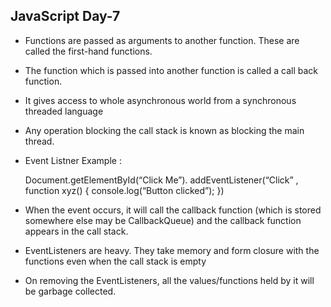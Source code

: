 ## JavaScript Day-7

- Functions are passed as arguments to another function. These are called the first-hand functions.
- The function which is passed into another function is called a call back function.
- It gives access to whole asynchronous world from a synchronous threaded language
- Any operation blocking the call stack is known as blocking the main thread.

- Event Listner Example : 

    Document.getElementById(“Click Me”).
    addEventListener(“Click” , 
    function xyz() {
    console.log(“Button clicked”);
     })

- When the event occurs, it will call the callback function (which is stored somewhere else may be CallbackQueue) and the callback function appears in the call stack.
- EventListeners are heavy. They take memory and form closure with the functions even when the call stack is empty
- On removing the EventListeners, all the values/functions held by it will be garbage collected.

